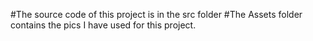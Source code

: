 #The source code of this project is in the src folder
#The Assets folder contains the pics I have used for this project.